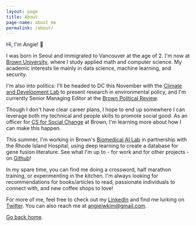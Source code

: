 ```yaml
---
layout: page
title: About
page-name: about me
permalink: /about/
---
```


Hi, I'm Angie! 👋

I was born in Seoul and immigrated to Vancouver at the age of 2. I'm now at [Brown University](http://brown.edu/), where I study applied math and computer science. My academic interests lie mainly in data science, machine learning, and security.

I'm also into politics: I'll be headed to DC this November with the [Climate and Development Lab](http://www.climatedevlab.brown.edu/) to present research in environmental policy, and I'm currently Senior Managing Editor at the [Brown Political Review](http://www.brownpoliticalreview.org/category/mag/). 

Though I don't have clear career plans, I hope to end up somewhere I can leverage both my technical and people skills to promote social good. As an officer for [CS for Social Change](http://cssc.cs.brown.edu/) at Brown, I'm learning more about how I can make this happen.

This summer, I'm working in Brown's [Biomedical AI Lab](https://www.brown.edu/Research/AI/research/) in partnership with the Rhode Island Hospital, using deep learning to create a database for gene fusion literature. See what I'm up to - for work and for other projects - on [Github](http://github.com/angiejwkim/)!

In my spare time, you can find me doing a crossword, half marathon training, or experimenting in the kitchen. I'm always looking for recommendations for books/articles to read, passionate individuals to connect with, and new coffee shops to love!

For more of me, feel free to check out my [LinkedIn](https://www.linkedin.com/in/angiejwkim/) and find me lurking on [Twitter](http://twitter.com/angiejwkim). You can also reach me at [angiejwkim@gmail.com](mailto:angiejwkim@gmail.com).

[Go back home](/).